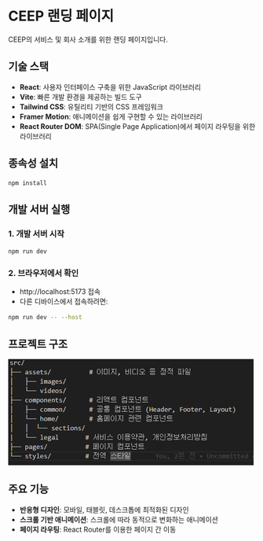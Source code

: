 # CEEP 랜딩 페이지

CEEP의 서비스 및 회사 소개를 위한 랜딩 페이지입니다.

## 기술 스택

- **React**: 사용자 인터페이스 구축을 위한 JavaScript 라이브러리
- **Vite**: 빠른 개발 환경을 제공하는 빌드 도구
- **Tailwind CSS**: 유틸리티 기반의 CSS 프레임워크
- **Framer Motion**: 애니메이션을 쉽게 구현할 수 있는 라이브러리
- **React Router DOM**: SPA(Single Page Application)에서 페이지 라우팅을 위한 라이브러리

## 종속성 설치
```bash
npm install
```

## 개발 서버 실행
### 1. 개발 서버 시작
```bash
npm run dev
```

### 2. 브라우저에서 확인
- http://localhost:5173 접속
- 다른 디바이스에서 접속하려면:
```bash
npm run dev -- --host
```

## 프로젝트 구조
![프로젝트 구조](./src/assets/images/structure.png)


## 주요 기능
- **반응형 디자인**: 모바일, 태블릿, 데스크톱에 최적화된 디자인
- **스크롤 기반 애니메이션**: 스크롤에 따라 동적으로 변화하는 애니메이션
- **페이지 라우팅**: React Router를 이용한 페이지 간 이동